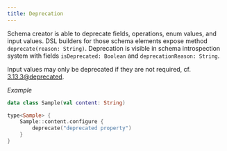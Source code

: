 ```yaml
---
title: Deprecation
---
```


Schema creator is able to deprecate fields, operations, enum values, and input values. DSL builders for those schema
elements expose method `deprecate(reason: String)`. Deprecation is visible in schema introspection system with fields
`isDeprecated: Boolean` and `deprecationReason: String`.

Input values may only be deprecated if they are not required, cf. [3.13.3@deprecated](https://spec.graphql.org/draft/#sec--deprecated).

*Example*

```kotlin
data class Sample(val content: String)

type<Sample> {
    Sample::content.configure {
        deprecate("deprecated property")
    }
}
```
